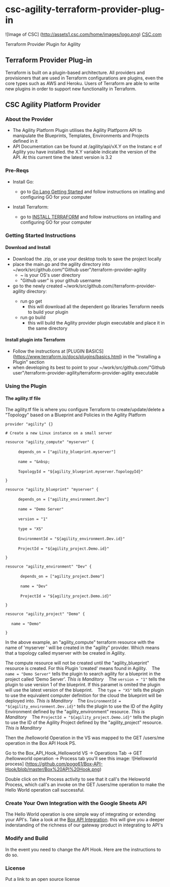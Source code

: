 # csc-agility-terraform-provider-plug-in
![Image of CSC] 
(http://assets1.csc.com/home/images/logo.png) 
[CSC.com](http://CSC.com)

Terraform Provider Plugin for Agility



## Terraform Provider Plug-in
Terraform is built on a plugin-based architecture. All providers and provisioners that are used in Terraform configurations are plugins, even the core types such as AWS and Heroku. Users of Terraform are able to write new plugins in order to support new functionality in Terraform. 

## CSC Agility Platform Provider 
### About the Provider
- The Agility Platform Plugin utilises the Agility Platfporm API to manipulate the Blueprints, Templates, Environments and Projects defined in it
- API Documentation can be found at /agility/api/vX.Y on the Instanc e of Agility you have installed. the X.Y variable indicate the version of the API. At this current time the latest version is 3.2

### Pre-Reqs
- Install Go: 
    + go to [Go Lang Getting Started](https://golang.org/doc/install) and follow instructions on intalling and configuring GO for your computer

- Install Terraform:
    + go to [INSTALL TERRAFORM](https://www.terraform.io/intro/getting-started/install.html) and follow instructions on intalling and configuring GO for your computer 
 
### Getting Started Instructions
#### Download and Install
- Download the .zip, or use your desktop tools to save the project locally
- place the main.go and the agility directory into ~/work/src/github.com/"Github user"/terraform-provider-agility
	+ ~ is your OS's user directory
	+ "Github user" is your github username
- go to the newly created ~/work/src/github.com/<Github user>/terraform-provider-agility directory:
	+ run go get
		+ this will download all the dependent go libraries Terraform needs to build your plugin
    + run go build  
    	+ this will build the Agility provider plugin executable and place it in the same directory

#### Install plugin into Terraform
- Follow the instructions at [PLUGIN BASICS] (https://www.terraform.io/docs/plugins/basics.html) in the "Installing a Plugin" section
- when developing its best to point to your ~/work/src/github.com/"Github user"/terraform-provider-agility/terraform-provider-agility executable


### Using the Plugin
#### The agility.tf file
The agility.tf file is where you configure Terraform to create/update/delete a "Topology" based on a Blueprint and Policies in the Agility Platform

`provider "agility" {}`

`# Create a new Linux instance on a small server`

`resource "agility_compute" "myserver" {`

&nbsp;&nbsp;&nbsp;`    depends_on = ["agility_blueprint.myserver"]`

&nbsp;&nbsp;&nbsp;`    name = "&nbsp;`    

&nbsp;&nbsp;&nbsp;`	   TopologyId = "${agility_blueprint.myserver.TopologyId}"`

`}`

`resource "agility_blueprint" "myserver" {`

&nbsp;&nbsp;&nbsp;`    depends_on = ["agility_environment.Dev"]`

&nbsp;&nbsp;&nbsp;`    name = "Demo Server"`

&nbsp;&nbsp;&nbsp;`    version = "1"`

&nbsp;&nbsp;&nbsp;`    type = "XS"`

&nbsp;&nbsp;&nbsp;`    EnvironmentId = "${agility_environment.Dev.id}"`

&nbsp;&nbsp;&nbsp;`    ProjectId = "${agility_project.Demo.id}"`

`}`

`resource "agility_environment" "Dev" {`

&nbsp;&nbsp;&nbsp;`  	depends_on = ["agility_project.Demo"]`

&nbsp;&nbsp;&nbsp;`  	name = "Dev"`

&nbsp;&nbsp;&nbsp;`  	ProjectId = "${agility_project.Demo.id}"`

`}`

`resource "agility_project" "Demo" {`

&nbsp;&nbsp;&nbsp;`	name = "Demo"`

`} `

In the above example, an "agility_compute" terraform resource with the name of 'myserver ' will be created in the "agility" provider. Which means that a topology called myserver with be created in Agility.

The compute resource will not be created until the "agility_blueprint" resource is created. For this Plugin 'created' means found in Agility. 
&nbsp;&nbsp;&nbsp;The `name = "Demo Server"` tells the plugin to search agility for a blueprint in the project called 'Demo Server'. *This is Manditory*
&nbsp;&nbsp;&nbsp;The `version = "1"` tells the plugin to use version 1 of the blueprint. If this paramet is omited the plugin will use the latest version of the blueprint.
&nbsp;&nbsp;&nbsp;The `type = "XS"` tells the plugin to use the equivalent computer definition for the cloud the blueprint will be deployed into. *This is Manditory*
&nbsp;&nbsp;&nbsp;The `EnvironmentId = "${agility_environment.Dev.id}"` tells the plugin to use the ID of the Agility Environment defined by the "agility_environment" resource. *This is Manditory*
&nbsp;&nbsp;&nbsp;The `ProjectId = "${agility_project.Demo.id}"` tells the plugin to use the ID of the Agility Project defined by the "agility_project" resource. *This is Manditory*

Then the /helloworld Operation in the VS was mapped to the GET /users/me operation in the Box API Hook PS.

Go to the Box_API_Hook_Helloworld VS -> Operations Tab -> GET /hellowworld operation -> Process tab you'll see this image:
![Helloworld process] 
(https://github.com/pogo61/Box-API-Hook/blob/master/Box%20API%20Hook.png)

Double click on the Process activity to see that it call's the Heloworld Process, which call's an invoke on the GET /users/me operation to make the Hello World operation call successful.


### Create Your Own Integration with the Google Sheets API
The Hello World operation is one simple way of integrating or extending your API's.
Take a look at the [Box API Integration](https://github.com/pogo61/Box-API-Integration).
this will give you a deeper inderstanding of the richness of our gateway product in integrating to API's

### Modify and Build
In the event you need to change the API Hook.   Here are the instructions to do so. 

### License
Put a link to an open source license

